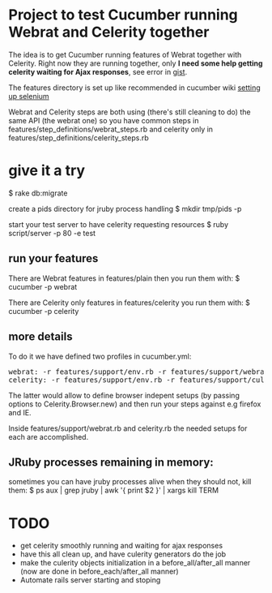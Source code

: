 # Project to test Cucumber running Webrat and Celerity together

The idea is to get Cucumber running features of Webrat together with Celerity. Right now they are running together, only **I need some help getting celerity waiting for Ajax responses**, see error in [gist](http://gist.github.com/68481).

The features directory is set up like recommended in cucumber wiki [setting up selenium](http://wiki.github.com/aslakhellesoy/cucumber/setting-up-selenium)

Webrat and Celerity steps are both using (there's still cleaning to do) the same API (the webrat one) so you have common steps in features/step_definitions/webrat_steps.rb and celerity only in features/step_definitions/celerity_steps.rb

# give it a try

$ rake db:migrate

create a pids directory for jruby process handling
$ mkdir tmp/pids -p

start your test server to have celerity requesting resources
$ ruby script/server -p 80 -e test

## run your features

There are Webrat features in features/plain then you run them with:
$ cucumber -p webrat

There are Celerity only features in features/celerity you run them with:
$ cucumber -p celerity

## more details

To do it we have defined two profiles in cucumber.yml:
<pre>
webrat: -r features/support/env.rb -r features/support/webrat.rb -r features/step_definitions/webrat_steps.rb features/plain
celerity: -r features/support/env.rb -r features/support/culerity.rb -r features/step_definitions/culerity_steps.rb features/celerity
</pre>

The latter would allow to define browser indepent setups (by passing options to Celerity.Browser.new) and then run your steps against e.g firefox and IE.

Inside features/support/webrat.rb and celerity.rb the needed setups for each are accomplished.

## JRuby processes remaining in memory:

sometimes you can have jruby processes alive when they should not, kill them:
$ ps aux | grep jruby | awk '{ print $2 }' | xargs kill TERM

# TODO

* get celerity smoothly running and waiting for ajax responses
* have this all clean up, and have culerity generators do the job
* make the culerity objects initialization in a before_all/after_all manner (now are done in before_each/after_all manner)
* Automate rails server starting and stoping
